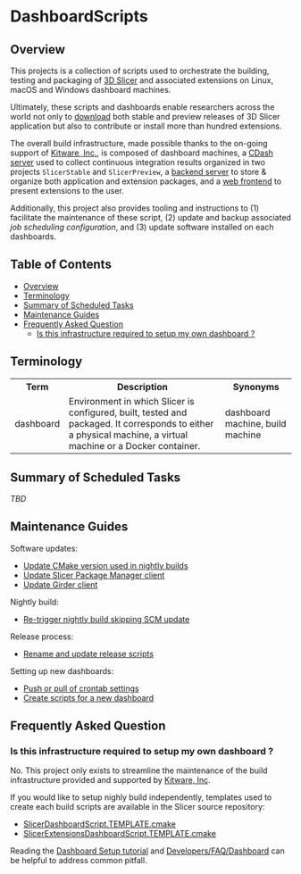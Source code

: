 DashboardScripts
================

## Overview

This projects is a collection of scripts used to orchestrate the building, testing and packaging of [3D Slicer](https://slicer.org)
and associated extensions on Linux, macOS and Windows dashboard machines.

Ultimately, these scripts and dashboards enable researchers across the world not only to [download](http://download.slicer.org)
both stable and preview releases of 3D Slicer application but also to contribute or install more than hundred extensions.

The overall build infrastructure, made possible thanks to the on-going support of [Kitware, Inc.](https://kitware.com), is
composed of dashboard machines, a [CDash server](https://slicer.cdash.org) used to collect continuous integration results
organized in two projects `SlicerStable` and `SlicerPreview`, a [backend server](https://slicer-packages.kitware.com/) to
store & organize both application and extension packages, and a [web frontend](extensions.slicer.org) to present extensions
to the user.

Additionally, this project also provides tooling and instructions to (1) facilitate the maintenance of these script,
(2) update and backup associated _job scheduling configuration_, and (3) update software installed on each dashboards.


## Table of Contents

* [Overview](#overview)
* [Terminology](#terminology)
* [Summary of Scheduled Tasks](#summary-of-scheduled-tasks)
* [Maintenance Guides](#maintenance-guides)
* [Frequently Asked Question](#frequently-asked-question)
   * [Is this infrastructure required to setup my own dashboard ?](#is-this-infrastructure-required-to-setup-my-own-dashboard-)
<!--
Created by [gh-md-toc](https://github.com/ekalinin/github-markdown-toc)
-->

## Terminology

<table>
  <tr>
    <th>Term</th>
    <th>Description</th>
    <th>Synonyms</th>
  </tr>
  <tr>
    <td>dashboard</td>
    <td>Environment  in which Slicer is configured, built, tested and packaged. It corresponds to either a 
physical machine, a virtual machine or a Docker container.
    </td>
    <td>dashboard machine, build machine</td>
  </tr>
  <tr>
</table>

## Summary of Scheduled Tasks

_TBD_

## Maintenance Guides

Software updates:

* [Update CMake version used in nightly builds](maintenance/guides/update-cmake-nightly-build.md)
* [Update Slicer Package Manager client](maintenance/guides/update-slicerpackagemanager-client.md)
* [Update Girder client](maintenance/guides/update-girder-client.md)

Nightly build:

* [Re-trigger nightly build skipping SCM update](maintenance/guides/re-trigger-nightly-build.md)

Release process:

* [Rename and update release scripts](maintenance/guides/rename-and-update-release-scripts.md)

Setting up new dashboards:

* [Push or pull of crontab settings](maintenance/guides/push-pull-crontab-settings.md)
* [Create scripts for a new dashboard](maintenance/guides/create-scripts-for-new-dashboard.md)

## Frequently Asked Question

### Is this infrastructure required to setup my own dashboard ?

No. This project only exists to streamline the maintenance of the build infrastructure provided and supported
by [Kitware, Inc](https://kitware.com).

If you would like to setup nighly build independently, templates used to create each build scripts are
available in the Slicer source repository:

* [SlicerDashboardScript.TEMPLATE.cmake](https://github.com/Slicer/Slicer/blob/master/CMake/SlicerDashboardScript.TEMPLATE.cmake)
* [SlicerExtensionsDashboardScript.TEMPLATE.cmake](https://github.com/Slicer/Slicer/blob/master/Extensions/CMake/SlicerExtensionsDashboardScript.TEMPLATE.cmake)

Reading the [Dashboard Setup tutorial](https://www.slicer.org/wiki/Documentation/Nightly/Developers/Tutorials/DashboardSetup)
and [Developers/FAQ/Dashboard](https://www.slicer.org/wiki/Documentation/Nightly/Developers/FAQ/Dashboard) can be helpful
to address common pitfall.

